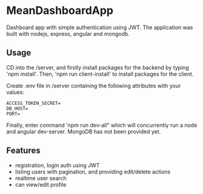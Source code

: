 # MeanDashboardApp
Dashboard app with simple authentication using JWT. The application was built with nodejs, express, angular and mongodb.

## Usage
CD into the /server, and firstly install packages for the backend by typing 'npm install'.
Then, 'npm run client-install' to install packages for the client.

Create .env file in /server containing the following attributes with your values:
```
ACCESS_TOKEN_SECRET=
DB_HOST=
PORT=
```
Finally, enter command 'npm run dev-all" which will concurrently run a node and angular dev-server.
MongoDB has not been provided yet.

## Features
- registration, login auth using JWT
- listing users with pagination, and providing edit/delete actions
- realtime user search
- can view/edit profile
